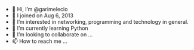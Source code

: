 - 👋 Hi, I’m @garimelecio
- 📆 I joined on Aug 6, 2013
- 👀 I’m interested in networking, programming and technology in general.
- 🌱 I’m currently learning Python
- 💞️ I’m looking to collaborate on ...
- 📫 How to reach me ...

<!---
garimelecio/garimelecio is a ✨ special ✨ repository because its `README.md` (this file) appears on your GitHub profile.
You can click the Preview link to take a look at your changes.
--->
